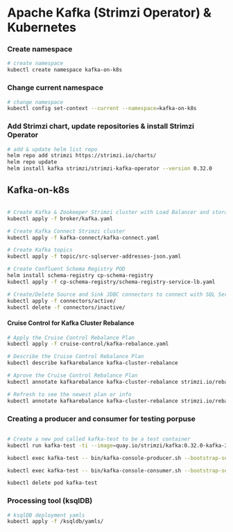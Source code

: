 # Apache Kafka (Strimzi Operator) & Kubernetes

### Create namespace
```sh
# create namespace
kubectl create namespace kafka-on-k8s
```

### Change current namespace
```sh
# change namespace
kubectl config set-context --current --namespace=kafka-on-k8s
```

### Add Strimzi chart, update repositories & install Strimzi Operator
```sh
# add & update helm list repo
helm repo add strimzi https://strimzi.io/charts/
helm repo update
helm install kafka strimzi/strimzi-kafka-operator --version 0.32.0
```

## Kafka-on-k8s
```sh

# Create Kafka & Zookeeper Strimzi cluster with Load Balancer and storage JBOD
kubectl apply -f broker/kafka.yaml

# Create Kafka Connect Strimzi cluster
kubectl apply -f kafka-connect/kafka-connect.yaml

# Create Kafka topics
kubectl apply -f topic/src-sqlserver-addresses-json.yaml

# Create Confluent Schema Registry POD
helm install schema-registry cp-schema-registry
kubectl apply -f cp-schema-registry/schema-registry-service-lb.yaml

# Create/Delete Source and Sink JDBC connectors to connect with SQL Server
kubectl apply -f connectors/active/
kubectl delete -f connectors/inactive/
```

#### Cruise Control for Kafka Cluster Rebalance
```sh
# Apply the Cruise Control Rebalance Plan
kubectl apply -f cruise-control/kafka-rebalance.yaml

# Describe the Cruise Control Rebalance Plan
kubectl describe kafkarebalance kafka-cluster-rebalance

# Aprove the Cruise Control Rebalance Plan
kubectl annotate kafkarebalance kafka-cluster-rebalance strimzi.io/rebalance=approve

# Refresh to see the newest plan or info
kubectl annotate kafkarebalance kafka-cluster-rebalance strimzi.io/rebalance=refresh
```

### Creating a producer and consumer for testing porpuse
```sh

# Create a new pod called kafka-test to be a test container
kubectl run kafka-test -ti --image=quay.io/strimzi/kafka:0.32.0-kafka-3.3.1 --rm=true --restart=Never

kubectl exec kafka-test -- bin/kafka-console-producer.sh --bootstrap-server kafka-cluster-kafka-bootstrap:9092 --topic my-topic-test-json

kubectl exec kafka-test -- bin/kafka-console-consumer.sh --bootstrap-server kafka-cluster-kafka-bootstrap:9092 --topic my-topic-test-json --property print.timestamp=true --property print.key=true --from-beginning --max-messages 10

kubectl delete pod kafka-test
```

### Processing tool (ksqlDB)

```sh
# ksqlDB deployment yamls
kubectl apply -f /ksqldb/yamls/
```